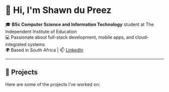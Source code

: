 # 👋 Hi, I'm Shawn du Preez

🎓 **BSc Computer Science and Information Technology** student at The Independent Institute of Education  
💻 Passionate about full-stack development, mobile apps, and cloud-integrated systems  
🌍 Based in South Africa | 📫 [LinkedIn](https://www.linkedin.com/in/shawn-du-preez-6228a9284)

---

## 🚀 Projects

Here are some of the projects I’ve worked on:


